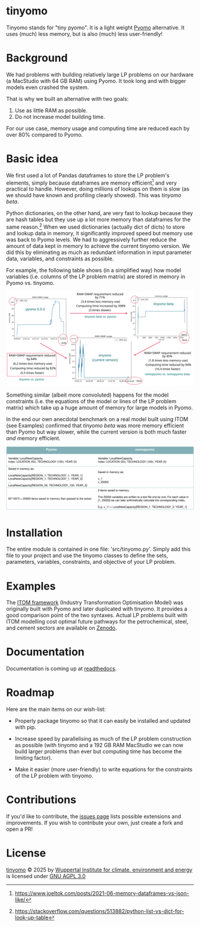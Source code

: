 # tinyomo
Tinyomo stands for "tiny pyomo". It is a light weight [Pyomo](https://pyomo.readthedocs.io/en/stable/) alternative. It uses (much) less memory, but is also (much) less user-friendly!

# Background
We had problems with building relatively large LP problems on our hardware (a MacStudio with 64 GB RAM) using Pyomo. It took long and with bigger models even crashed the system.

That is why we built an alternative with two goals:
1. Use as little RAM as possible.
2. Do not increase model building time.

For our use case, memory usage and computing time are reduced each by over 80% compared to Pyomo.

# Basic idea
We first used a lot of Pandas dataframes to store the LP problem's elements, simply because dataframes are memory efficient[^1] and very practical to handle. However, doing millions of lookups on them is slow (as we should have known and profiling clearly showed). This was *tinyomo beta*.

[^1]: https://www.joeltok.com/posts/2021-06-memory-dataframes-vs-json-like/

Python dictionaries, on the other hand, are very fast to lookup because they are hash tables but they use up a lot more memory than dataframes for the same reason.[^2]
When we used dictionaries (actually dict of dicts) to store and lookup data in memory, it significantly improved speed but memory use was back to Pyomo levels. We had to aggressively further reduce the amount of data kept in memory to achieve the current tinyomo version. We did this by eliminating as much as redundant information in input parameter data, variables, and constraints as possible.

[^2]: https://stackoverflow.com/questions/513882/python-list-vs-dict-for-look-up-table

For example, the following table shows (in a simplified way) how model variables (i.e. columns of the LP problem matrix) are stored in memory in Pyomo vs. tinyomo.

![image info](tinyomo_vs_pyomo.svg)

Something similar (albeit more convoluted) happens for the model constraints (i.e. the equations of the model or lines of the LP problem matrix) which take up a huge amount of memory for large models in Pyomo.

In the end our own anecdotal benchmark on a real model built using ITOM (see Examples) confirmed that *tinyomo beta* was more memory efficient than Pyomo but way slower, while the current version is both much faster *and* memory efficient.

![image info](tinyomo_var_memory.svg)

# Installation
The entire module is contained in one file: 'src/tinyomo.py'. Simply add this file to your project and use the tinyomo classes to define the sets, parameters, variables, constraints, and objective of your LP problem.

# Examples
The [ITOM framework](https://github.com/wupperinst/itom) (Industry Transformation Optimisation Model) was originally built with Pyomo and later duplicated with tinyomo.
It provides a good comparison point of the two syntaxes.
Actual LP problems built with ITOM modelling cost optimal future pathways for the petrochemical, steel, and cement sectors are available on [Zenodo](https://doi.org/10.5281/zenodo.15722549).

# Documentation
Documentation is coming up at [readthedocs](https://itom.readthedocs.io/en/latest/).

# Roadmap
Here are the main items on our wish-list:

* Properly package tinyomo so that it can easily be installed and updated with pip.

* Increase speed by parallelising as much of the LP problem construction as possible (with tinyomo and a 192 GB RAM MacStudio we can now build larger problems than ever but computing time has become the limiting factor).

* Make it easier (more user-friendly) to write equations for the constraints of the LP problem with tinyomo.

# Contributions
If you'd like to contribute, the [issues page](https://github.com/wupperinst/itom/issues) lists possible extensions and improvements.
If you wish to contribute your own, just create a fork and open a PR!

# License
[tinyomo](https://github.com/wupperinst/tinyomo) © 2025 by [Wuppertal Institute for climate, environment and energy](https://wupperinst.org/) is licensed under [GNU AGPL 3.0](https://www.gnu.org/licenses/agpl-3.0.html)
